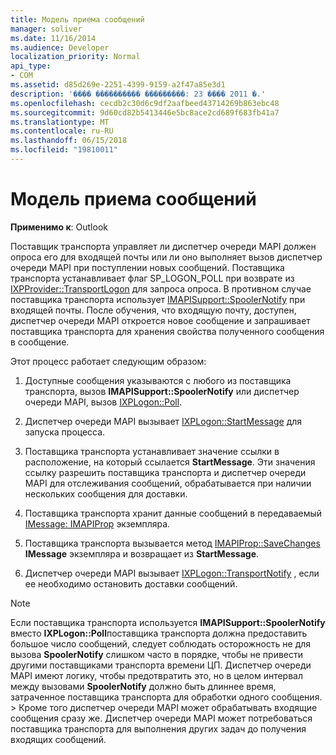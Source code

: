 ```yaml
---
title: Модель приема сообщений
manager: soliver
ms.date: 11/16/2014
ms.audience: Developer
localization_priority: Normal
api_type:
- COM
ms.assetid: d85d269e-2251-4399-9159-a2f47a85e3d1
description: '���� ���������� ���������: 23 ���� 2011 �.'
ms.openlocfilehash: cecdb2c30d6c9df2aafbeed43714269b863ebc48
ms.sourcegitcommit: 9d60cd82b5413446e5bc8ace2cd689f683fb41a7
ms.translationtype: MT
ms.contentlocale: ru-RU
ms.lasthandoff: 06/15/2018
ms.locfileid: "19810011"
---
```

# <a name="message-reception-model"></a>Модель приема сообщений

  
  
**Применимо к**: Outlook 
  
Поставщик транспорта управляет ли диспетчер очереди MAPI должен опроса его для входящей почты или ли оно выполняет вызов диспетчер очереди MAPI при поступлении новых сообщений. Поставщика транспорта устанавливает флаг SP_LOGON_POLL при возврате из [IXPProvider::TransportLogon](ixpprovider-transportlogon.md) для запроса опроса. В противном случае поставщика транспорта использует [IMAPISupport::SpoolerNotify](imapisupport-spoolernotify.md) при входящей почты. После обучения, что входящую почту, доступен, диспетчер очереди MAPI откроется новое сообщение и запрашивает поставщика транспорта для хранения свойства полученного сообщения в сообщение. 
  
Этот процесс работает следующим образом:
  
1. Доступные сообщения указываются с любого из поставщика транспорта, вызов **IMAPISupport::SpoolerNotify** или диспетчер очереди MAPI, вызов [IXPLogon::Poll](ixplogon-poll.md).
    
2. Диспетчер очереди MAPI вызывает [IXPLogon::StartMessage](ixplogon-startmessage.md) для запуска процесса. 
    
3. Поставщика транспорта устанавливает значение ссылки в расположение, на который ссылается **StartMessage**. Эти значения ссылку разрешить поставщика транспорта и диспетчер очереди MAPI для отслеживания сообщений, обрабатывается при наличии нескольких сообщения для доставки.
    
4. Поставщика транспорта хранит данные сообщений в передаваемый [IMessage: IMAPIProp](imessageimapiprop.md) экземпляра. 
    
5. Поставщика транспорта вызывается метод [IMAPIProp::SaveChanges](imapiprop-savechanges.md) **IMessage** экземпляра и возвращает из **StartMessage**.
    
6. Диспетчер очереди MAPI вызывает [IXPLogon::TransportNotify](ixplogon-transportnotify.md) , если ее необходимо остановить доставки сообщений. 
    
> [!NOTE]
> Если поставщика транспорта используется **IMAPISupport::SpoolerNotify** вместо **IXPLogon::Poll**поставщика транспорта должна предоставить большое число сообщений, следует соблюдать осторожность не для вызова **SpoolerNotify** слишком часто в порядке, чтобы не привести другими поставщиками транспорта времени ЦП. Диспетчер очереди MAPI имеют логику, чтобы предотвратить это, но в целом интервал между вызовами **SpoolerNotify** должно быть длиннее время, затраченное поставщика транспорта для обработки одного сообщения. > Кроме того диспетчер очереди MAPI может обрабатывать входящие сообщения сразу же. Диспетчер очереди MAPI может потребоваться поставщика транспорта для выполнения других задач до получения входящих сообщений. 
  

